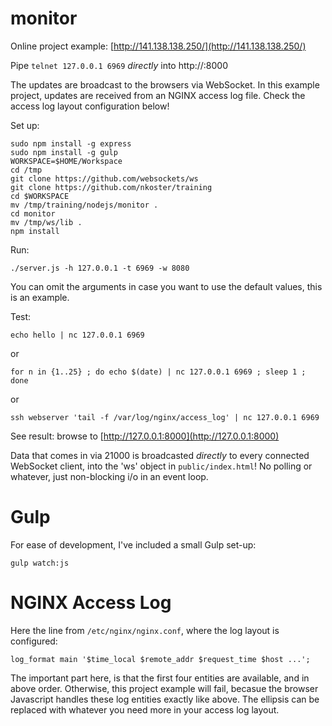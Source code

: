 # monitor

Online project example: [http://141.138.138.250/](http://141.138.138.250/)

Pipe `telnet 127.0.0.1 6969`  _directly_ into http://<host>:8000

The updates are broadcast to the browsers via WebSocket. In this example project, updates are received from an NGINX access log file. Check the access log layout configuration below!

Set up:

    sudo npm install -g express
    sudo npm install -g gulp
    WORKSPACE=$HOME/Workspace
    cd /tmp
    git clone https://github.com/websockets/ws
    git clone https://github.com/nkoster/training
    cd $WORKSPACE
    mv /tmp/training/nodejs/monitor .
    cd monitor
    mv /tmp/ws/lib .
    npm install

Run:

    ./server.js -h 127.0.0.1 -t 6969 -w 8080

You can omit the arguments in case you want to use the default values, this is an example.

Test:

    echo hello | nc 127.0.0.1 6969

or

    for n in {1..25} ; do echo $(date) | nc 127.0.0.1 6969 ; sleep 1 ; done

or

    ssh webserver 'tail -f /var/log/nginx/access_log' | nc 127.0.0.1 6969

See result: browse to [http://127.0.0.1:8000](http://127.0.0.1:8000)

Data that comes in via 21000 is broadcasted _directly_ to every connected WebSocket client, into the 'ws' object in  `public/index.html`! No polling or whatever, just non-blocking i/o in an event loop.

# Gulp

For ease of development, I've included a small Gulp set-up:

    gulp watch:js

# NGINX Access Log

Here the line from `/etc/nginx/nginx.conf`, where the log layout is configured:

    log_format main '$time_local $remote_addr $request_time $host ...';

The important part here, is that the first four entities are available, and in above order. Otherwise, this project example will fail, becasue the browser Javascript handles these log entities exactly like above. The ellipsis can be replaced with whatever you need more in your access log layout.
